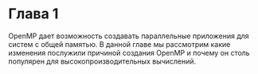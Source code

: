 # Глава 1

OpenMP дает возможность создавать параллельные приложения для систем с общей памятью. В данной главе мы рассмотрим какие изменения послужили причиной создания OpenMP и почему он столь популярен для высокопроизводительных вычислений. 


